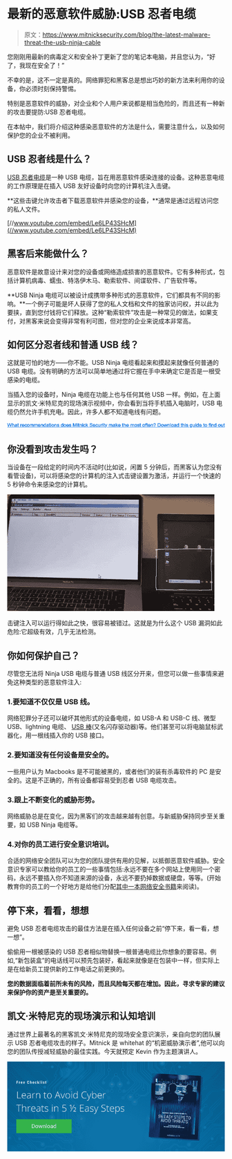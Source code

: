 # 最新的恶意软件威胁:USB 忍者电缆

> 原文：<https://www.mitnicksecurity.com/blog/the-latest-malware-threat-the-usb-ninja-cable>

您刚刚用最新的病毒定义和安全补丁更新了您的笔记本电脑，并且您认为，“好了，我现在安全了！”

不幸的是，这不一定是真的。网络罪犯和黑客总是想出巧妙的新方法来利用你的设备，你必须时刻保持警惕。

特别是恶意软件的威胁，对企业和个人用户来说都是相当危险的，而且还有一种新的攻击要提防:USB 忍者电缆。

在本帖中，我们将介绍这种感染恶意软件的方法是什么，需要注意什么，以及如何保护您的企业不被利用。

## USB 忍者线是什么？

[USB 忍者电缆](https://hackerwarehouse.com/product/usb-ninja-cable/)是一种 USB 电缆，旨在用恶意软件感染连接的设备。这种恶意电缆的工作原理是在插入 USB 友好设备时向您的计算机注入击键。

**这些击键允许攻击者下载恶意软件并感染您的设备，**通常是通过远程访问您的私人文件。

[//www.youtube.com/embed/Le6LP43SHcM](//www.youtube.com/embed/Le6LP43SHcM)

## 黑客后来能做什么？

恶意软件是故意设计来对您的设备或网络造成损害的恶意软件。它有多种形式，包括计算机病毒、蠕虫、特洛伊木马、勒索软件、间谍软件、广告软件等。

**USB Ninja 电缆可以被设计成携带多种形式的恶意软件，它们都具有不同的影响。**一个例子可能是坏人获得了您的私人文档和文件的独家访问权，并以此为要挟，直到您付钱将它们释放。这种“勒索软件”攻击是一种常见的做法，如果支付，对黑客来说会变得非常有利可图，但对您的企业来说成本非常高。

## 如何区分忍者线和普通 USB 线？

这就是可怕的地方——你不能。USB Ninja 电缆看起来和摸起来就像任何普通的 USB 电缆。没有明确的方法可以简单地通过将它握在手中来确定它是否是一根受感染的电缆。

当插入您的设备时，Ninja 电缆在功能上也与任何其他 USB 一样。例如，在上面显示的凯文·米特尼克的现场演示视频中，你会看到当将手机插入电脑时，USB 电缆仍然允许手机充电。因此，许多人都不知道电线有问题。

[![Are you doing everything you can to protect your organization? Discover our top  tips here.](img/21739e3e71a2c8467ca7cbb801d848b2.png)](https://cta-redirect.hubspot.com/cta/redirect/3875471/17d39c58-6f51-4d64-9cfc-57ee31efb530) 

## 你没看到攻击发生吗？

当设备在一段给定的时间内不活动时(比如说，闲置 5 分钟后，而黑客认为您没有看管设备)，可以将感染您的计算机的注入式击键设置为激活，并运行一个快速的 5 秒钟命令来感染您的计算机。

![USBNinja Cable Gif](img/57ac54e0e941568725f0be4f906ad450.png)

击键注入可以运行得如此之快，很容易被错过。这就是为什么这个 USB 漏洞如此危险:它超级有效，几乎无法检测。

## 你如何保护自己？

尽管您无法将 Ninja USB 电缆与普通 USB 线区分开来，但您可以做一些事情来避免这种类型的恶意软件注入:

### 1.要知道不仅仅是 USB 线。

网络犯罪分子还可以破坏其他形式的设备电缆，如 USB-A 和 USB-C 线、微型 USB、lightning 电缆、 [USB 棒](https://www.youtube.com/watch?v=7skDckKti6w)(又名闪存驱动器)等。他们甚至可以将电脑鼠标武器化，用一根线插入你的 USB 接口。

### 2.要知道没有任何设备是安全的。

一些用户认为 Macbooks 是不可能被黑的，或者他们的装有杀毒软件的 PC 是安全的。这是不正确的，所有设备都容易受到忍者 USB 电缆攻击。

### 3.跟上不断变化的威胁形势。

网络威胁总是在变化，因为黑客们的攻击越来越有创意。与新威胁保持同步至关重要，如 USB Ninja 电缆等。

### 4.对你的员工进行安全意识培训。

合适的网络安全团队可以为您的团队提供有用的见解，以抵御恶意软件威胁。安全意识专家可以教给你的员工的一些事情包括:永远不要在多个网站上使用同一个密码，永远不要插入你不知道来源的设备，永远不要扔掉数据或硬盘，等等。(开始教育你的员工的一个好地方是给他们分配[其中一本网络安全书籍](/bestselling-books-by-kevin-mitnick)来阅读)。

## 停下来，看看，想想

避免 USB 忍者电缆攻击的最佳方法是在插入任何设备之前“停下来，看一看，想一想”。

偷偷用一根被感染的 USB 忍者相似物替换一根普通电缆比你想象的要容易。例如,“新包装盒”的电话线可以预先包装好，看起来就像是在包装中一样，但实际上是在给新员工提供新的工作电话之前更换的。

**您的数据面临着前所未有的风险，而且风险每天都在增加。因此，寻求专家的建议来保护你的资产是至关重要的。**

## 凯文·米特尼克的现场演示和认知培训

通过世界上最著名的黑客凯文·米特尼克的现场安全意识演示，亲自向您的团队展示 USB 忍者电缆攻击的样子。Mitnick 是 whitehat 的“机密威胁演示者”,他可以向您的团队传授减轻威胁的最佳实践。今天就预定 Kevin 作为主题演讲人。

[![New call-to-action](img/95ee2efaa0b0e1050f47338da41f7869.png)](https://cta-redirect.hubspot.com/cta/redirect/3875471/7f9b1de1-cf7c-4700-8892-cdf9402b32cf)